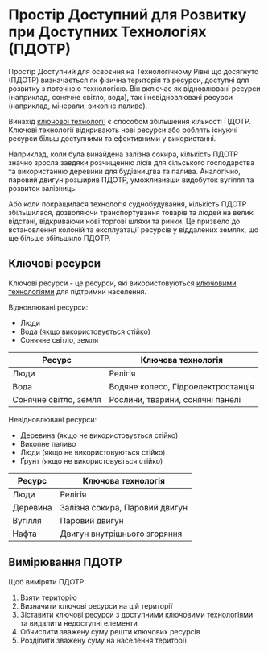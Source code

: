 # Простір Доступний для Розвитку при Доступних Технологіях (ПДОТР)

Простір Доступний для освоєння на Технологічному Рівні що досягнуто (ПДОТР) визначається як фізична територія та ресурси, доступні для розвитку з поточною технологією. Він включає як відновлювані ресурси (наприклад, сонячне світло, вода), так і невідновлювані ресурси (наприклад, мінерали, викопне паливо).

Винахід [ключової технології](key-tech.md) є способом збільшення кількості ПДОТР. Ключові технології відкривають нові ресурси або роблять існуючі ресурси більш доступними та ефективними у використанні.

Наприклад, коли була винайдена залізна сокира, кількість ПДОТР значно зросла завдяки розчищенню лісів для сільського господарства та використанню деревини для будівництва та палива. Аналогічно, паровий двигун розширив ПДОТР, уможлививши видобуток вугілля та розвиток залізниць.

Або коли покращилася технологія суднобудування, кількість ПДОТР збільшилася, дозволяючи транспортування товарів та людей на великі відстані, відкриваючи нові торгові шляхи та ринки. Це призвело до встановлення колоній та експлуатації ресурсів у віддалених землях, що ще більше збільшило ПДОТР.

## Ключові ресурси

Ключові ресурси - це ресурси, які використовуються [ключовими технологіями](key-tech.md) для підтримки населення.

Відновлювані ресурси:

- Люди
- Вода (якщо використовується стійко)
- Сонячне світло, земля

| Ресурс                | Ключова технологія                 |
| --------------------- | ---------------------------------- |
| Люди                  | Релігія                            |
| Вода                  | Водяне колесо, Гідроелектростанція |
| Сонячне світло, земля | Рослини, тварини, сонячні панелі   |

Невідновлювані ресурси:

- Деревина (якщо не використовується стійко)
- Викопне паливо
- Люди (якщо не використовуються стійко)
- Ґрунт (якщо не використовується стійко)

| Ресурс   | Ключова технологія             |
| -------- | ------------------------------ |
| Люди     | Релігія                        |
| Деревина | Залізна сокира, Паровий двигун |
| Вугілля  | Паровий двигун                 |
| Нафта    | Двигун внутрішнього згоряння   |

## Вимірювання ПДОТР

Щоб виміряти ПДОТР:

1. Взяти територію
2. Визначити ключові ресурси на цій території
3. Зіставити ключові ресурси з доступними ключовими технологіями та видалити недоступні елементи
4. Обчислити зважену суму решти ключових ресурсів
5. Розділити зважену суму на населення території

